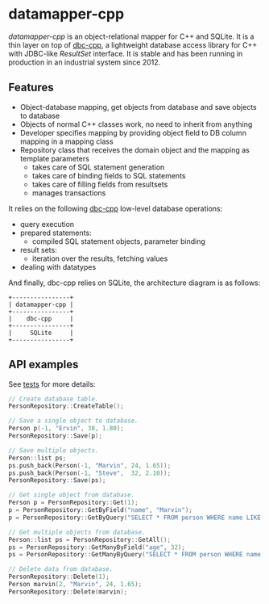 # datamapper-cpp

*datamapper-cpp* is an object-relational mapper for C++ and SQLite. It is a thin layer on top of
[dbc-cpp](https://github.com/mrts/datamapper-cpp), a lightweight database access library
for C++ with JDBC-like *ResultSet* interface. It is stable and has been running in production
in an industrial system since 2012.

## Features

- Object-database mapping, get objects from database and save objects to database
- Objects of normal C++ classes work, no need to inherit from anything
- Developer specifies mapping by providing object field to DB column mapping in a mapping class
- Repository class that receives the domain object and the mapping as template parameters
  - takes care of SQL statement generation
  - takes care of binding fields to SQL statements
  - takes care of filling fields from resultsets
  - manages transactions
  
It relies on the following [dbc-cpp](https://github.com/mrts/datamapper-cpp) low-level database operations:
- query execution
- prepared statements:
  - compiled SQL statement objects, parameter binding
- result sets:
  - iteration over the results, fetching values
- dealing with datatypes

And finally, dbc-cpp relies on SQLite, the architecture diagram is as follows:

```
+----------------+
| datamapper-cpp |
+----------------+
|    dbc-cpp     |
+----------------+
|     SQLite     |
+----------------+
```

## API examples

See [tests](https://github.com/mrts/datamapper-cpp/blob/master/test/src/main.cpp) for more details:

```c++
// Create database table.
PersonRepository::CreateTable();

// Save a single object to database.
Person p(-1, "Ervin", 38, 1.80);
PersonRepository::Save(p);

// Save multiple objects.
Person::list ps;
ps.push_back(Person(-1, "Marvin", 24, 1.65));
ps.push_back(Person(-1, "Steve",  32, 2.10));
PersonRepository::Save(ps);

// Get single object from database.
Person p = PersonRepository::Get(1);
p = PersonRepository::GetByField("name", "Marvin");
p = PersonRepository::GetByQuery("SELECT * FROM person WHERE name LIKE '%vin'");

// Get multiple objects from database.
Person::list ps = PersonRepository::GetAll();
ps = PersonRepository::GetManyByField("age", 32);
ps = PersonRepository::GetManyByQuery("SELECT * FROM person WHERE name LIKE '%vin'");

// Delete data from database.
PersonRepository::Delete(1);
Person marvin(2, "Marvin", 24, 1.65);
PersonRepository::Delete(marvin);
```
